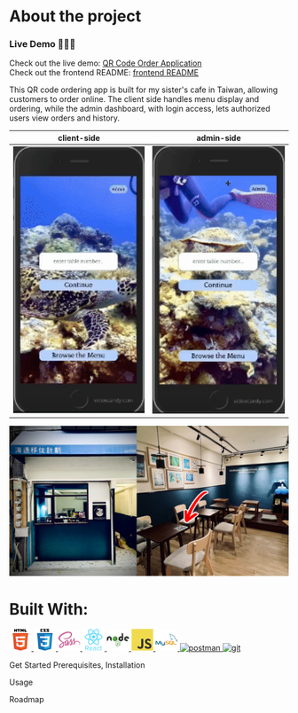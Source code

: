# About the project

### Live Demo 🏄🏻‍♀️
Check out the live demo: [QR Code Order Application](https://seaward-migration-plan.netlify.app/)</br>
Check out the frontend README: [frontend README](https://github.com/HanHsunShih/qrcode-order-app-client)

This QR code ordering app is built for my sister's cafe in Taiwan, allowing customers to order online. The client side handles menu display and ordering, while the admin dashboard, with login access, lets authorized users view orders and history.

client-side|admin-side
--|--
<img src="https://github.com/HanHsunShih/qrcode-order-app-client/blob/main/images/client-side_compressed.gif" width="300" />|<img src="https://github.com/HanHsunShih/qrcode-order-app-client/blob/main/images/admin-side_compressed.gif" width="300" />

<img src="https://github.com/HanHsunShih/qrcode-order-app-client/blob/main/images/Capstone%20one%20page%20slide.JPG?raw=true" width="650">

# Built With:
<p align="left">
  <a href="https://www.w3.org/html/" target="_blank" rel="noreferrer"> <img src="https://raw.githubusercontent.com/devicons/devicon/master/icons/html5/html5-original-wordmark.svg" alt="html5" width="40" height="40"/> </a> 
  <a href="https://www.w3schools.com/css/" target="_blank" rel="noreferrer"> <img src="https://raw.githubusercontent.com/devicons/devicon/master/icons/css3/css3-original-wordmark.svg" alt="css3" width="40" height="40"/> </a> 
  <a href="https://sass-lang.com" target="_blank" rel="noreferrer"> <img src="https://raw.githubusercontent.com/devicons/devicon/master/icons/sass/sass-original.svg" alt="sass" width="40" height="40"/> </a>
  <a href="https://reactjs.org/" target="_blank" rel="noreferrer"> <img src="https://raw.githubusercontent.com/devicons/devicon/master/icons/react/react-original-wordmark.svg" alt="react" width="40" height="40"/> </a> 
  <a href="https://nodejs.org" target="_blank" rel="noreferrer"> <img src="https://raw.githubusercontent.com/devicons/devicon/master/icons/nodejs/nodejs-original-wordmark.svg" alt="nodejs" width="40" height="40"/> </a> 
  <a href="https://developer.mozilla.org/en-US/docs/Web/JavaScript" target="_blank" rel="noreferrer"> <img src="https://raw.githubusercontent.com/devicons/devicon/master/icons/javascript/javascript-original.svg" alt="javascript" width="40" height="40"/> </a> 
  <a href="https://www.mysql.com/" target="_blank" rel="noreferrer"> <img src="https://raw.githubusercontent.com/devicons/devicon/master/icons/mysql/mysql-original-wordmark.svg" alt="mysql" width="40" height="40"/> </a> 
  <a href="https://postman.com" target="_blank" rel="noreferrer"> <img src="https://www.vectorlogo.zone/logos/getpostman/getpostman-icon.svg" alt="postman" width="40" height="40"/> </a> 
  <a href="https://git-scm.com/" target="_blank" rel="noreferrer"> <img src="https://www.vectorlogo.zone/logos/git-scm/git-scm-icon.svg" alt="git" width="40" height="40"/> </a> 
</p>

Get Started
Prerequisites, Installation

Usage

Roadmap

